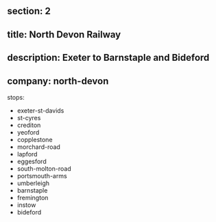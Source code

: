 section: 2
----
title: North Devon Railway
----
description: Exeter to Barnstaple and Bideford
----
company: north-devon
----
stops:
- exeter-st-davids
- st-cyres
- crediton
- yeoford
- copplestone
- morchard-road
- lapford
- eggesford
- south-molton-road
- portsmouth-arms
- umberleigh
- barnstaple
- fremington
- instow
- bideford
